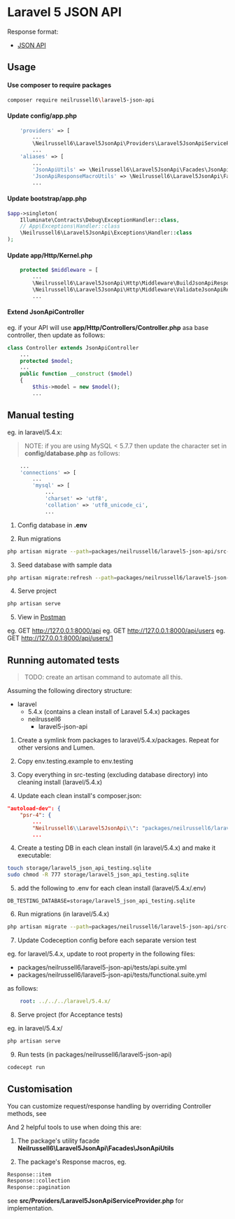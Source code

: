 Laravel 5 JSON API
==================

Response format:

* [JSON API](http://jsonapi.org/format/)

## Usage

#### Use composer to require packages

```bash
composer require neilrussell6\laravel5-json-api
```

#### Update config/app.php

```php
    'providers' => [
        ...
        \Neilrussell6\Laravel5JsonApi\Providers\Laravel5JsonApiServiceProvider::class,
        ...
    'aliases' => [
        ...
        'JsonApiUtils' => \Neilrussell6\Laravel5JsonApi\Facades\JsonApiUtils::class,
        'JsonApiResponseMacroUtils' => \Neilrussell6\Laravel5JsonApi\Facades\JsonApiResponseMacroUtils::class,
        ...
```

#### Update bootstrap/app.php

```php
$app->singleton(
    Illuminate\Contracts\Debug\ExceptionHandler::class,
    // App\Exceptions\Handler::class
    \Neilrussell6\Laravel5JsonApi\Exceptions\Handler::class
);
```

#### Update app/Http/Kernel.php

```php
    protected $middleware = [
        ...
        \Neilrussell6\Laravel5JsonApi\Http\Middleware\BuildJsonApiResponse::class,
        \Neilrussell6\Laravel5JsonApi\Http\Middleware\ValidateJsonApiRequest::class,
        ...
```

#### Extend JsonApiController

eg. if your API will use **app/Http/Controllers/Controller.php** asa base controller, then update as follows:

```php
class Controller extends JsonApiController
    ...
    protected $model;
    ...
    public function __construct ($model)
    {
        $this->model = new $model();
        ...
```

## Manual testing

eg. in laravel/5.4.x:

> NOTE: if you are using MySQL < 5.7.7 then update the character set in **config/database.php** as follows:

```php
    ...
    'connections' => [
        ...
        'mysql' => [
            ...
            'charset' => 'utf8',
            'collation' => 'utf8_unicode_ci',
            ...
```

1) Config database in **.env**

2) Run migrations

```bash
php artisan migrate --path=packages/neilrussell6/laravel5-json-api/src-testing/database/migrations
```

3) Seed database with sample data

```bash
php artisan migrate:refresh --path=packages/neilrussell6/laravel5-json-api/src-testing/database/migrations
```

4) Serve project

```bash
php artisan serve
```

5) View in [Postman](https://chrome.google.com/webstore/detail/postman/fhbjgbiflinjbdggehcddcbncdddomop?hl=en)

eg. GET http://127.0.0.1:8000/api
eg. GET http://127.0.0.1:8000/api/users
eg. GET http://127.0.0.1:8000/api/users/1


## Running automated tests

> TODO: create an artisan command to automate all this.

Assuming the following directory structure:

 * laravel
   * 5.4.x (contains a clean install of Laravel 5.4.x)
 packages
   * neilrussell6
     * laravel5-json-api

1) Create a symlink from packages to  laravel/5.4.x/packages.
   Repeat for other versions and Lumen.

2) Copy env.testing.example to env.testing

3) Copy everything in src-testing (excluding database directory) into cleaning install (laravel/5.4.x)

4) Update each clean install's composer.json:

```json
"autoload-dev": {
    "psr-4": {
        ...
        "Neilrussell6\\Laravel5JsonApi\\": "packages/neilrussell6/laravel5-json-api/src/"
        ...
```

4) Create a testing DB in each clean install (in laravel/5.4.x) and make it executable:

```bash
touch storage/laravel5_json_api_testing.sqlite
sudo chmod -R 777 storage/laravel5_json_api_testing.sqlite
```

5) add the following to .env for each clean install (laravel/5.4.x/.env)

```
DB_TESTING_DATABASE=storage/laravel5_json_api_testing.sqlite
```

6) Run migrations (in laravel/5.4.x)

```bash
php artisan migrate --path=packages/neilrussell6/laravel5-json-api/src-testing/database/migrations --database=sqlite_testing
```

7) Update Codeception config before each separate version test

eg. for laravel/5.4.x, update to root property in the following files:

* packages/neilrussell6/laravel5-json-api/tests/api.suite.yml
* packages/neilrussell6/laravel5-json-api/tests/functional.suite.yml

as follows:

```yml
    root: ../../../laravel/5.4.x/
```

8) Serve project (for Acceptance tests)

eg. in laravel/5.4.x/

```bash
php artisan serve
```

9) Run tests (in packages/neilrussell6/laravel5-json-api)

```bash
codecept run
```

## Customisation

You can customize request/response handling by overriding Controller methods, see

And 2 helpful tools to use when doing this are:

1) The package's utility facade **Neilrussell6\Laravel5JsonApi\Facades\JsonApiUtils**

2) The package's Response macros, eg.

```php
Response::item
Response::collection
Response::pagination
```

see **src/Providers/Laravel5JsonApiServiceProvider.php** for implementation.